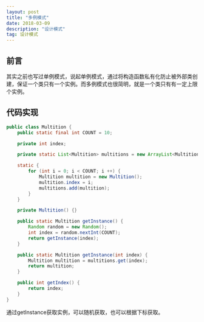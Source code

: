 ```yaml
---
layout: post
title: "多例模式"
date: 2018-03-09
description: "设计模式"
tag: 设计模式
---
```


## 前言

其实之前也写过单例模式，说起单例模式，通过将构造函数私有化防止被外部类创建，保证一个类只有一个实例。而多例模式也很简明，就是一个类只有有一定上限个实例。

## 代码实现



``` java
public class Multition {
    public static final int COUNT = 10;

    private int index;

    private static List<Multition> multitions = new ArrayList<Multition>(COUNT);

    static {
        for (int i = 0; i < COUNT; i ++) {
            Multition multition = new Multition();
            multition.index = i;
            multitions.add(multition);
        }
    }

    private Multition() {}

    public static Multition getInstance() {
        Random random = new Random();
        int index = random.nextInt(COUNT);
        return getInstance(index);
    }

    public static Multition getInstance(int index) {
        Multition multition = multitions.get(index);
        return multition;
    }

    public int getIndex() {
        return index;
    }
}
```

通过getInstance获取实例，可以随机获取，也可以根据下标获取。